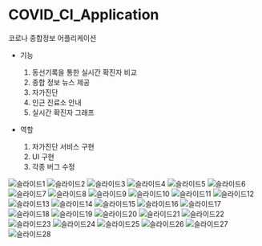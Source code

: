 # COVID_CI_Application

코로나 종합정보 어플리케이션

- 기능
  1. 동선기록을 통한 실시간 확진자 비교
  2. 종합 정보 뉴스 제공
  3. 자가진단
  4. 인근 진료소 안내
  5. 실시간 확진자 그래프

- 역할
  1. 자가진단 서비스 구현
  2. UI 구현
  3. 각종 버그 수정
  
![슬라이드1](https://user-images.githubusercontent.com/59834382/229013765-7395c64b-6bae-48a6-b2d8-27437c0b1230.JPG)
![슬라이드2](https://user-images.githubusercontent.com/59834382/229013770-e5c45349-ba05-4d54-ac1f-78586eb05bd5.JPG)
![슬라이드3](https://user-images.githubusercontent.com/59834382/229013774-776e728f-dd98-4d4b-a100-66ff3bf1dc2b.JPG)
![슬라이드4](https://user-images.githubusercontent.com/59834382/229013779-6ac7d748-3809-4715-a82b-8e30b35e3868.JPG)
![슬라이드5](https://user-images.githubusercontent.com/59834382/229013780-ec9be716-3f45-4548-bb94-5fe69c3a173c.JPG)
![슬라이드6](https://user-images.githubusercontent.com/59834382/229013781-978a9d72-d493-43f8-bb72-eb2dcd535394.JPG)
![슬라이드7](https://user-images.githubusercontent.com/59834382/229013782-26932921-dbe5-44bd-a600-5e4587863ce0.JPG)
![슬라이드8](https://user-images.githubusercontent.com/59834382/229013784-0bea380f-5154-4457-b486-ac551d07c359.JPG)
![슬라이드9](https://user-images.githubusercontent.com/59834382/229013790-d5e0f01d-6b3d-4521-9d62-e38931b9887b.JPG)
![슬라이드10](https://user-images.githubusercontent.com/59834382/229013793-65e777e3-0d84-4357-8700-974f1bb137cd.JPG)
![슬라이드11](https://user-images.githubusercontent.com/59834382/229013796-f039463d-86ba-4cac-ae17-9890db3c3f13.JPG)
![슬라이드12](https://user-images.githubusercontent.com/59834382/229013798-ca79dfca-b255-4392-b436-46c5fde3bf43.JPG)
![슬라이드13](https://user-images.githubusercontent.com/59834382/229013802-9903bbc7-d2dd-4735-a766-0dc44f781574.JPG)
![슬라이드14](https://user-images.githubusercontent.com/59834382/229013804-f7a689dc-af3d-46f0-abca-39dd9bcf1f6a.JPG)
![슬라이드15](https://user-images.githubusercontent.com/59834382/229013727-f94fe7b5-e225-4d3a-a5c0-f4bfbeaa0c71.JPG)
![슬라이드16](https://user-images.githubusercontent.com/59834382/229013730-2713bd7d-1cf2-487d-a64e-4b413a6006c2.JPG)
![슬라이드17](https://user-images.githubusercontent.com/59834382/229013731-e2a521a8-c3fa-43d6-8fa7-a31e188541f6.JPG)
![슬라이드18](https://user-images.githubusercontent.com/59834382/229013735-241ec2f0-641b-4d5b-a417-fa6166b64729.JPG)
![슬라이드19](https://user-images.githubusercontent.com/59834382/229013740-4cb4d0f9-f726-465b-ae48-84a8d2ee1bff.JPG)
![슬라이드20](https://user-images.githubusercontent.com/59834382/229013742-67e8fc51-f8d2-48ae-b02f-c315efcf6b12.JPG)
![슬라이드21](https://user-images.githubusercontent.com/59834382/229013745-b3f1c181-89fc-4140-844a-105b9d6b06f9.JPG)
![슬라이드22](https://user-images.githubusercontent.com/59834382/229013746-d9ba549a-32f0-4f8c-a018-88f01a43ddce.JPG)
![슬라이드23](https://user-images.githubusercontent.com/59834382/229013750-020bbf94-ef96-4fc0-8f1c-06b55cd04784.JPG)
![슬라이드24](https://user-images.githubusercontent.com/59834382/229013753-95530542-fb55-4420-bce8-a8b5a1655154.JPG)
![슬라이드25](https://user-images.githubusercontent.com/59834382/229013755-73f6b986-8d67-4e5f-99bc-180b1c0b4449.JPG)
![슬라이드26](https://user-images.githubusercontent.com/59834382/229013757-152d3771-750f-4e05-af31-dfd0eb0d08e5.JPG)
![슬라이드27](https://user-images.githubusercontent.com/59834382/229013761-d739a947-8a74-48f6-b66f-47e0a9acd912.JPG)
![슬라이드28](https://user-images.githubusercontent.com/59834382/229013762-f890809c-be4a-4e9c-9081-4fc4d2805d94.JPG)

